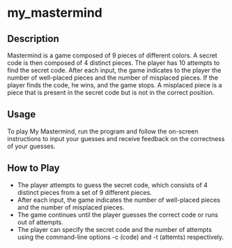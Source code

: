 # my_mastermind

## Description
Mastermind is a game composed of 9 pieces of different colors. A secret code is then composed of 4 distinct pieces. The player has 10 attempts to find the secret code. After each input, the game indicates to the player the number of well-placed pieces and the number of misplaced pieces. If the player finds the code, he wins, and the game stops. A misplaced piece is a piece that is present in the secret code but is not in the correct position.

## Usage
To play My Mastermind, run the program and follow the on-screen instructions to input your guesses and receive feedback on the correctness of your guesses.

## How to Play
- The player attempts to guess the secret code, which consists of 4 distinct pieces from a set of 9 different pieces.
- After each input, the game indicates the number of well-placed pieces and the number of misplaced pieces.
- The game continues until the player guesses the correct code or runs out of attempts.
- The player can specify the secret code and the number of attempts using the command-line options -c (code) and -t (attemts) respectively.
